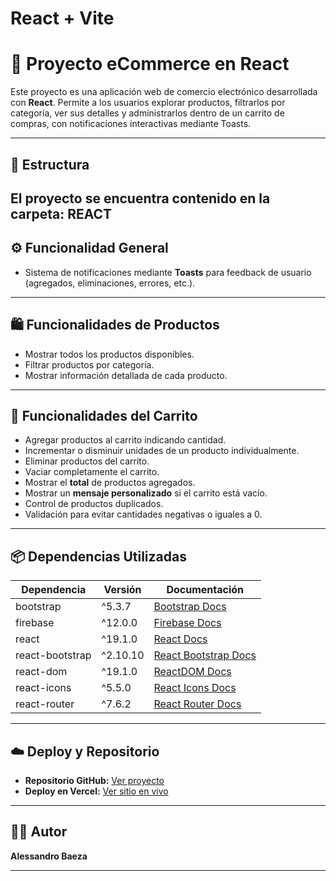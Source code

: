 # React + Vite

# 🛒 Proyecto eCommerce en React

Este proyecto es una aplicación web de comercio electrónico desarrollada con **React**. Permite a los usuarios explorar productos, filtrarlos por categoría, ver sus detalles y administrarlos dentro de un carrito de compras, con notificaciones interactivas mediante Toasts.

---

## 📁 Estructura

El proyecto se encuentra contenido en la carpeta: REACT
---

## ⚙️ Funcionalidad General

- Sistema de notificaciones mediante **Toasts** para feedback de usuario (agregados, eliminaciones, errores, etc.).

---

## 🛍️ Funcionalidades de Productos

- Mostrar todos los productos disponibles.
- Filtrar productos por categoría.
- Mostrar información detallada de cada producto.

---

## 🛒 Funcionalidades del Carrito

- Agregar productos al carrito indicando cantidad.
- Incrementar o disminuir unidades de un producto individualmente.
- Eliminar productos del carrito.
- Vaciar completamente el carrito.
- Mostrar el **total** de productos agregados.
- Mostrar un **mensaje personalizado** si el carrito está vacío.
- Control de productos duplicados.
- Validación para evitar cantidades negativas o iguales a 0.

---

## 📦 Dependencias Utilizadas

| Dependencia         | Versión   | Documentación                                     |
|---------------------|-----------|--------------------------------------------------|
| bootstrap           | ^5.3.7    | [Bootstrap Docs](https://getbootstrap.com/)     |
| firebase            | ^12.0.0   | [Firebase Docs](https://firebase.google.com/docs)|
| react               | ^19.1.0   | [React Docs](https://react.dev/)                |
| react-bootstrap     | ^2.10.10  | [React Bootstrap Docs](https://react-bootstrap.github.io/) |
| react-dom           | ^19.1.0   | [ReactDOM Docs](https://react.dev/reference/react-dom) |
| react-icons         | ^5.5.0    | [React Icons Docs](https://react-icons.github.io/react-icons/) |
| react-router        | ^7.6.2    | [React Router Docs](https://reactrouter.com/en/main) |

---

## ☁️ Deploy y Repositorio

- **Repositorio GitHub:** [Ver proyecto](https://github.com/Hunt-007/React)
- **Deploy en Vercel:** [Ver sitio en vivo](https://react-rose-three.vercel.app/)

---

## 👨‍💻 Autor

**Alessandro Baeza**

---
